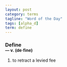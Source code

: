 ```yaml
---
layout: post
category: terms
tagline: "Word of the Day"
tags: [alpha_d]
term: define
---
```


<h3>Define<br/> <small>&mdash; v. (de<span>&middot;</span>fine)</small></h3>
<p><ol>
<li>to retract a levied fee</li>
</ol></p>
